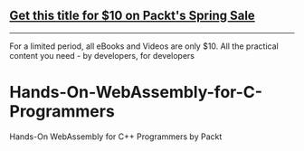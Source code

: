 ## [Get this title for $10 on Packt's Spring Sale](https://www.packt.com/V15499?utm_source=github&utm_medium=packt-github-repo&utm_campaign=spring_10_dollar_2022)
-----
For a limited period, all eBooks and Videos are only $10. All the practical content you need \- by developers, for developers

# Hands-On-WebAssembly-for-C-Programmers
Hands-On WebAssembly for C++ Programmers by Packt 
